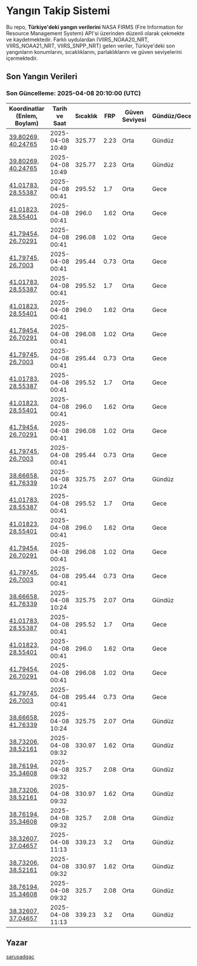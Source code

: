 # Yangın Takip Sistemi

Bu repo, **Türkiye'deki yangın verilerini** NASA FIRMS (Fire Information for Resource Management System) API'si üzerinden düzenli olarak çekmekte ve kaydetmektedir. Farklı uydulardan (VIIRS_NOAA20_NRT, VIIRS_NOAA21_NRT, VIIRS_SNPP_NRT) gelen veriler, Türkiye'deki son yangınların konumlarını, sıcaklıklarını, parlaklıklarını ve güven seviyelerini içermektedir.

## Son Yangın Verileri
### Son Güncelleme: 2025-04-08 20:10:00 (UTC)

| Koordinatlar (Enlem, Boylam) | Tarih ve Saat | Sıcaklık | FRP | Güven Seviyesi | Gündüz/Gece |
|-----------------------------|----------------|----------|-----|----------------|-------------|
| [39.80269, 40.24765](https://www.google.com/maps?q=39.80269,40.24765) | 2025-04-08 10:49 | 325.77 | 2.23 | Orta | Gündüz |
| [39.80269, 40.24765](https://www.google.com/maps?q=39.80269,40.24765) | 2025-04-08 10:49 | 325.77 | 2.23 | Orta | Gündüz |
| [41.01783, 28.55387](https://www.google.com/maps?q=41.01783,28.55387) | 2025-04-08 00:41 | 295.52 | 1.7 | Orta | Gece |
| [41.01823, 28.55401](https://www.google.com/maps?q=41.01823,28.55401) | 2025-04-08 00:41 | 296.0 | 1.62 | Orta | Gece |
| [41.79454, 26.70291](https://www.google.com/maps?q=41.79454,26.70291) | 2025-04-08 00:41 | 296.08 | 1.02 | Orta | Gece |
| [41.79745, 26.7003](https://www.google.com/maps?q=41.79745,26.7003) | 2025-04-08 00:41 | 295.44 | 0.73 | Orta | Gece |
| [41.01783, 28.55387](https://www.google.com/maps?q=41.01783,28.55387) | 2025-04-08 00:41 | 295.52 | 1.7 | Orta | Gece |
| [41.01823, 28.55401](https://www.google.com/maps?q=41.01823,28.55401) | 2025-04-08 00:41 | 296.0 | 1.62 | Orta | Gece |
| [41.79454, 26.70291](https://www.google.com/maps?q=41.79454,26.70291) | 2025-04-08 00:41 | 296.08 | 1.02 | Orta | Gece |
| [41.79745, 26.7003](https://www.google.com/maps?q=41.79745,26.7003) | 2025-04-08 00:41 | 295.44 | 0.73 | Orta | Gece |
| [41.01783, 28.55387](https://www.google.com/maps?q=41.01783,28.55387) | 2025-04-08 00:41 | 295.52 | 1.7 | Orta | Gece |
| [41.01823, 28.55401](https://www.google.com/maps?q=41.01823,28.55401) | 2025-04-08 00:41 | 296.0 | 1.62 | Orta | Gece |
| [41.79454, 26.70291](https://www.google.com/maps?q=41.79454,26.70291) | 2025-04-08 00:41 | 296.08 | 1.02 | Orta | Gece |
| [41.79745, 26.7003](https://www.google.com/maps?q=41.79745,26.7003) | 2025-04-08 00:41 | 295.44 | 0.73 | Orta | Gece |
| [38.66658, 41.76339](https://www.google.com/maps?q=38.66658,41.76339) | 2025-04-08 10:24 | 325.75 | 2.07 | Orta | Gündüz |
| [41.01783, 28.55387](https://www.google.com/maps?q=41.01783,28.55387) | 2025-04-08 00:41 | 295.52 | 1.7 | Orta | Gece |
| [41.01823, 28.55401](https://www.google.com/maps?q=41.01823,28.55401) | 2025-04-08 00:41 | 296.0 | 1.62 | Orta | Gece |
| [41.79454, 26.70291](https://www.google.com/maps?q=41.79454,26.70291) | 2025-04-08 00:41 | 296.08 | 1.02 | Orta | Gece |
| [41.79745, 26.7003](https://www.google.com/maps?q=41.79745,26.7003) | 2025-04-08 00:41 | 295.44 | 0.73 | Orta | Gece |
| [38.66658, 41.76339](https://www.google.com/maps?q=38.66658,41.76339) | 2025-04-08 10:24 | 325.75 | 2.07 | Orta | Gündüz |
| [41.01783, 28.55387](https://www.google.com/maps?q=41.01783,28.55387) | 2025-04-08 00:41 | 295.52 | 1.7 | Orta | Gece |
| [41.01823, 28.55401](https://www.google.com/maps?q=41.01823,28.55401) | 2025-04-08 00:41 | 296.0 | 1.62 | Orta | Gece |
| [41.79454, 26.70291](https://www.google.com/maps?q=41.79454,26.70291) | 2025-04-08 00:41 | 296.08 | 1.02 | Orta | Gece |
| [41.79745, 26.7003](https://www.google.com/maps?q=41.79745,26.7003) | 2025-04-08 00:41 | 295.44 | 0.73 | Orta | Gece |
| [38.66658, 41.76339](https://www.google.com/maps?q=38.66658,41.76339) | 2025-04-08 10:24 | 325.75 | 2.07 | Orta | Gündüz |
| [38.73206, 38.52161](https://www.google.com/maps?q=38.73206,38.52161) | 2025-04-08 09:32 | 330.97 | 1.62 | Orta | Gündüz |
| [38.76194, 35.34608](https://www.google.com/maps?q=38.76194,35.34608) | 2025-04-08 09:32 | 325.7 | 2.08 | Orta | Gündüz |
| [38.73206, 38.52161](https://www.google.com/maps?q=38.73206,38.52161) | 2025-04-08 09:32 | 330.97 | 1.62 | Orta | Gündüz |
| [38.76194, 35.34608](https://www.google.com/maps?q=38.76194,35.34608) | 2025-04-08 09:32 | 325.7 | 2.08 | Orta | Gündüz |
| [38.32607, 37.04657](https://www.google.com/maps?q=38.32607,37.04657) | 2025-04-08 11:13 | 339.23 | 3.2 | Orta | Gündüz |
| [38.73206, 38.52161](https://www.google.com/maps?q=38.73206,38.52161) | 2025-04-08 09:32 | 330.97 | 1.62 | Orta | Gündüz |
| [38.76194, 35.34608](https://www.google.com/maps?q=38.76194,35.34608) | 2025-04-08 09:32 | 325.7 | 2.08 | Orta | Gündüz |
| [38.32607, 37.04657](https://www.google.com/maps?q=38.32607,37.04657) | 2025-04-08 11:13 | 339.23 | 3.2 | Orta | Gündüz |

## Yazar

[sarusadgac](https://x.com/sarusadgac)
